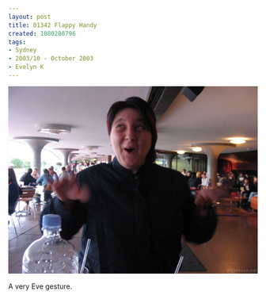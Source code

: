 ```yaml
---
layout: post
title: 01342 Flappy Handy
created: 1080280796
tags:
- Sydney
- 2003/10 - October 2003
- Evelyn K
---
```


<img src="/image/images/img_1342-360.jpg"/>

A very Eve gesture.
